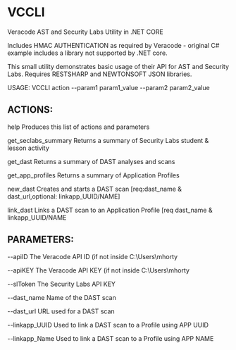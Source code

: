 # VCCLI
Veracode AST and Security Labs Utility in .NET CORE

Includes HMAC AUTHENTICATION as required by Veracode - original C# example includes a library not supported by .NET core.

This small utility demonstrates basic usage of their API for AST and Security Labs. Requires RESTSHARP and NEWTONSOFT JSON libraries.

USAGE: VCCLI action --param1 param1_value --param2 param2_value

ACTIONS:
--------

help                     Produces this list of actions and parameters

get_seclabs_summary      Returns a summary of Security Labs student & lesson activity

get_dast                 Returns a summary of DAST analyses and scans

get_app_profiles         Returns a summary of Application Profiles

new_dast                 Creates and starts a DAST scan [req:dast_name & dast_url,optional: linkapp_UUID/NAME]

link_dast                Links a DAST scan to an Application Profile [req dast_name & linkapp_UUID/NAME


PARAMETERS:
-----------

--apiID                  The Veracode API ID (if not inside C:\Users\mhorty

--apiKEY                 The Veracode API KEY (if not inside C:\Users\mhorty

--slToken                The Security Labs API KEY

--dast_name              Name of the DAST scan

--dast_url               URL used for a DAST scan

--linkapp_UUID           Used to link a DAST scan to a Profile using APP UUID

--linkapp_Name           Used to link a DAST scan to a Profile using APP NAME

